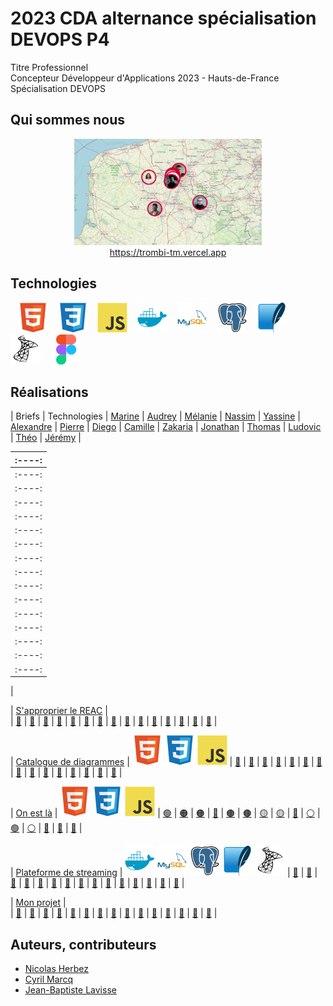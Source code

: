 # 2023 CDA alternance spécialisation DEVOPS P4

Titre Professionnel  
Concepteur Développeur d'Applications 2023 - Hauts-de-France  
Spécialisation DEVOPS

## Qui sommes nous

<div align="center">
    <a href="https://trombi-tm.vercel.app" target="_blank">
        <img src="./profile/img/map.png" alt="map.png" style="width: 300px !important;">
    </a>
</div>
<div align="center">
    <a href="https://trombi-tm.vercel.app" target="_blank" align="center">https://trombi-tm.vercel.app</a>
</div>

## Technologies

&nbsp;&nbsp;
![img_html](./profile/img/html.svg)
&nbsp;&nbsp;
![img_css](./profile/img/css.svg)
&nbsp;&nbsp;
![img_javascript](./profile/img/javascript.svg)
&nbsp;&nbsp;
![img_docker](./profile/img/docker.svg)
&nbsp;&nbsp;
![img_mysql](./profile/img/mysql.svg)
&nbsp;&nbsp;
![img_postgresql](./profile/img/postgresql.svg)
&nbsp;&nbsp;
![img_sqlite](./profile/img/sqlite.svg)
&nbsp;&nbsp;
![img_microsoftsqlserver](./profile/img/microsoftsqlserver.svg)
&nbsp;&nbsp;
![img_figma](./profile/img/figma.svg)

## Réalisations


| Briefs 
| Technologies 
| <a href="https://github.com/mbeauvois">Marine</a> 
| <a href="https://github.com/AudreyAAOO">Audrey</a> 
| <a href="https://github.com/Melcn">Mélanie</a> 
| <a href="https://github.com/NassJs">Nassim</a> 
| <a href="https://github.com/YassineElazzati">Yassine</a> 
| <a href="https://github.com/AlexTakoDev">Alexandre</a> 
| <a href="https://github.com/PierreFrs">Pierre</a> 
| <a href="https://github.com/dgo-gco">Diego</a> 
| <a href="https://github.com/CamilleLafrance">Camille</a> 
| <a href="https://github.com/zakkios">Zakaria</a> 
| <a href="https://github.com/Eromnoj">Jonathan</a> 
| <a href="https://github.com/DKHexDev">Thomas</a> 
| <a href="https://github.com/Ludoph">Ludovic</a> 
| <a href="https://github.com/TheoPIERSON">Théo</a> 
| <a href="https://github.com/Thorgardd">Jérémy</a> 
|

| :----: 
| :----: 
| :----: 
| :----: 
| :----: 
| :----: 
| :----: 
| :----: 
| :----: 
| :----: 
| :----: 
| :----: 
| :----: 
| :----: 
| :----: 
| :----: 
| :----: 
|

| [S'approprier le REAC](https://github.com/2023-cda-alt-devops-p4/reac) 
|  
| <a href="https://github.com/2023-cda-alt-devops-p4/reac-mb">🔗</a> 
| <a href="https://github.com/2023-cda-alt-devops-p4/reac-ac">🔗</a> 
| <a href="https://github.com/2023-cda-alt-devops-p4/reac-mc">🔗</a> 
| <a href="https://github.com/2023-cda-alt-devops-p4/reac-nd">🔗</a> 
| <a href="https://github.com/2023-cda-alt-devops-p4/reac-ye">🔗</a> 
| <a href="https://github.com/2023-cda-alt-devops-p4/reac-af">🔗</a> 
| <a href="https://github.com/2023-cda-alt-devops-p4/reac-pf">🔗</a> 
| <a href="https://github.com/2023-cda-alt-devops-p4/reac-dg">🔗</a> 
| <a href="https://github.com/2023-cda-alt-devops-p4/reac-cl">🔗</a> 
| <a href="https://github.com/2023-cda-alt-devops-p4/reac-zl">🔗</a> 
| <a href="https://github.com/2023-cda-alt-devops-p4/reac-jm">🔗</a> 
| <a href="https://github.com/2023-cda-alt-devops-p4/reac-tm">🔗</a> 
| <a href="https://github.com/2023-cda-alt-devops-p4/reac-lp">🔗</a> 
| <a href="https://github.com/2023-cda-alt-devops-p4/reac-tp">🔗</a> 
| <a href="https://github.com/2023-cda-alt-devops-p4/reac-jr">🔗</a> 
|

| [Catalogue de diagrammes](https://github.com/2023-cda-alt-devops-p4/catalog) 
| ![img_html](./profile/img/html.svg)&nbsp;![img_css](./profile/img/css.svg)&nbsp;![img_javascript](./profile/img/javascript.svg) 
| <a href="https://github.com/2023-cda-alt-devops-p4/catalog-mb">🔗</a> 
| <a href="https://github.com/2023-cda-alt-devops-p4/catalog-ac">🔗</a> 
| <a href="https://github.com/2023-cda-alt-devops-p4/catalog-mc">🔗</a> 
| <a href="https://github.com/2023-cda-alt-devops-p4/catalog-nd">🔗</a> 
| <a href="https://github.com/2023-cda-alt-devops-p4/catalog-ye">🔗</a> 
| <a href="https://github.com/2023-cda-alt-devops-p4/catalog-af">🔗</a> 
| <a href="https://github.com/2023-cda-alt-devops-p4/catalog-pf">🔗</a> 
| <a href="https://github.com/2023-cda-alt-devops-p4/catalog-dg">🔗</a> 
| <a href="https://github.com/2023-cda-alt-devops-p4/catalog-cl">🔗</a> 
| <a href="https://github.com/2023-cda-alt-devops-p4/catalog-zl">🔗</a> 
| <a href="https://github.com/2023-cda-alt-devops-p4/catalog-jm">🔗</a> 
| <a href="https://github.com/2023-cda-alt-devops-p4/catalog-tm">🔗</a> 
| <a href="https://github.com/2023-cda-alt-devops-p4/catalog-lp">🔗</a> 
| <a href="https://github.com/2023-cda-alt-devops-p4/catalog-tp">🔗</a> 
| <a href="https://github.com/2023-cda-alt-devops-p4/catalog-jr">🔗</a> 
|

| [On est là](https://github.com/2023-cda-alt-devops-p4/trombi) 
| ![img_html](./profile/img/html.svg)&nbsp;![img_css](./profile/img/css.svg)&nbsp;![img_javascript](./profile/img/javascript.svg) 
| <a href="https://github.com/2023-cda-alt-devops-p4/trombi-mb">🟢</a> 
| <a href="https://github.com/2023-cda-alt-devops-p4/trombi-ac">🟠</a> 
| <a href="https://github.com/2023-cda-alt-devops-p4/trombi-mc">🟠</a> 
| <a href="https://github.com/2023-cda-alt-devops-p4/trombi-nd">🔵</a> 
| <a href="https://github.com/2023-cda-alt-devops-p4/trombi-ye">🟤</a> 
| <a href="https://github.com/2023-cda-alt-devops-p4/trombi-af">🟤</a> 
| <a href="https://github.com/2023-cda-alt-devops-p4/trombi-pf">🟡</a> 
| <a href="https://github.com/2023-cda-alt-devops-p4/trombi-dg">🟡</a> 
| <a href="https://github.com/2023-cda-alt-devops-p4/trombi-cl">🔴</a> 
| <a href="https://github.com/2023-cda-alt-devops-p4/trombi-zl">⚪</a> 
| <a href="https://github.com/2023-cda-alt-devops-p4/trombi-jm">🟢</a> 
| <a href="https://github.com/2023-cda-alt-devops-p4/trombi-tm">⚪</a> 
| <a href="https://github.com/2023-cda-alt-devops-p4/trombi-lp">🔵</a> 
| <a href="https://github.com/2023-cda-alt-devops-p4/trombi-tp">🔴</a> 
| <a href="https://github.com/2023-cda-alt-devops-p4/trombi-jr">🔗</a> 
|

| [Plateforme de streaming](https://github.com/2023-cda-alt-devops-p4/streaming) 
| ![img_docker](./profile/img/docker.svg)&nbsp;![img_mysql](./profile/img/mysql.svg)&nbsp;![img_postgresql](./profile/img/postgresql.svg)&nbsp;![img_sqlite](./profile/img/sqlite.svg)&nbsp;![img_microsoftsqlserver](./profile/img/microsoftsqlserver.svg) 
| <a href="https://github.com/2023-cda-alt-devops-p4/streaming-mb">🔗</a> 
| <a href="https://github.com/2023-cda-alt-devops-p4/streaming-ac">🔗</a> 
| <a href="https://github.com/2023-cda-alt-devops-p4/streaming-mc">🔗</a> 
| <a href="https://github.com/2023-cda-alt-devops-p4/streaming-nd">🔗</a> 
| <a href="https://github.com/2023-cda-alt-devops-p4/streaming-ye">🔗</a> 
| <a href="https://github.com/2023-cda-alt-devops-p4/streaming-af">🔗</a> 
| <a href="https://github.com/2023-cda-alt-devops-p4/streaming-pf">🔗</a> 
| <a href="https://github.com/2023-cda-alt-devops-p4/streaming-dg">🔗</a> 
| <a href="https://github.com/2023-cda-alt-devops-p4/streaming-cl">🔗</a> 
| <a href="https://github.com/2023-cda-alt-devops-p4/streaming-zl">🔗</a> 
| <a href="https://github.com/2023-cda-alt-devops-p4/streaming-jm">🔗</a> 
| <a href="https://github.com/2023-cda-alt-devops-p4/streaming-tm">🔗</a> 
| <a href="https://github.com/2023-cda-alt-devops-p4/streaming-lp">🔗</a> 
| <a href="https://github.com/2023-cda-alt-devops-p4/streaming-tp">🔗</a> 
| <a href="https://github.com/2023-cda-alt-devops-p4/streaming-jr">🔗</a> 
|

| [Mon projet](https://github.com/2023-cda-alt-devops-p4/my-project) 
|  
| <a href="https://github.com/2023-cda-alt-devops-p4/my-project-mb">🔗</a> 
| <a href="https://github.com/2023-cda-alt-devops-p4/my-project-ac">🔗</a> 
| <a href="https://github.com/2023-cda-alt-devops-p4/my-project-mc">🔗</a> 
| <a href="https://github.com/2023-cda-alt-devops-p4/my-project-nd">🔗</a> 
| <a href="https://github.com/2023-cda-alt-devops-p4/my-project-ye">🔗</a> 
| <a href="https://github.com/2023-cda-alt-devops-p4/my-project-af">🔗</a> 
| <a href="https://github.com/2023-cda-alt-devops-p4/my-project-pf">🔗</a> 
| <a href="https://github.com/2023-cda-alt-devops-p4/my-project-dg">🔗</a> 
| <a href="https://github.com/2023-cda-alt-devops-p4/my-project-cl">🔗</a> 
| <a href="https://github.com/2023-cda-alt-devops-p4/my-project-zl">🔗</a> 
| <a href="https://github.com/2023-cda-alt-devops-p4/my-project-jm">🔗</a> 
| <a href="https://github.com/2023-cda-alt-devops-p4/my-project-tm">🔗</a> 
| <a href="https://github.com/2023-cda-alt-devops-p4/my-project-lp">🔗</a> 
| <a href="https://github.com/2023-cda-alt-devops-p4/my-project-tp">🔗</a> 
| <a href="https://github.com/2023-cda-alt-devops-p4/my-project-jr">🔗</a> 
|

## Auteurs, contributeurs

* [Nicolas Herbez](https://github.com/nicolas-herbez)
* [Cyril Marcq](https://github.com/CyrilMarcq)
* [Jean-Baptiste Lavisse](https://github.com/jblavisse)
